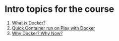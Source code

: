 # Intro topics for the course

1. [What is Docker?](what-is-docker/what-is-docker.md) 
2. [Quick Container run on Play with Docker](quick-container-run/quick-container-run.md)
3. [Why Docker? Why Now?](why-docker/why-docker.md)
